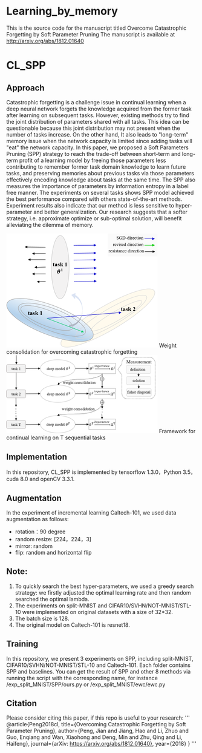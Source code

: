 # Learning_by_memory
This is the source code for the manuscript titled Overcome Catastrophic Forgetting by Soft Parameter Pruning
The manuscript is available at http://arxiv.org/abs/1812.01640

# CL_SPP

## Approach 
Catastrophic forgetting is a challenge issue in continual learning when a deep neural network forgets the knowledge acquired from the former task after learning on subsequent tasks. However, existing methods try to find the joint distribution of parameters shared with all tasks. This idea can be questionable because this joint distribution may not present when the number of tasks increase. On the other hand, It also leads to "long-term" memory issue when the network capacity is limited since adding tasks will "eat" the network capacity. In this paper, we proposed a Soft Parameters Pruning (SPP) strategy to reach the trade-off between short-term and long-term profit of a learning model by freeing those parameters less contributing to remember former task domain knowledge to learn future tasks, and preserving memories about previous tasks via those parameters effectively encoding knowledge about tasks at the same time. The SPP also measures the importance of parameters by information entropy in a label free manner. The experiments on several tasks shows SPP model achieved the best performance compared with others state-of-the-art methods. Experiment results also indicate that our method is less sensitive to hyper-parameter and better generalization. Our research suggests that a softer strategy, i.e. approximate optimize or sub-optimal solution, will benefit alleviating the dilemma of memory.

<img src="pics/1.png" width="400px" hight="400px" />
Weight consolidation for overcoming catastrophic forgetting
<img src="pics/2.png" width="400px" hight="400px" />
Framework for continual learning on T sequential tasks


## Implementation
In this repository, CL_SPP is implemented by tensorflow 1.3.0，Python 3.5，cuda 8.0 and openCV 3.3.1.

## Augmentation 
In the experiment of incremental learning Caltech-101, we used data augmentation as follows:

  * rotation：90 degree
  * random resize: [224，224，3]
  * mirror: random 
  * flip: random and horizontal flip


## Note: 
1. To quickly search the best hyper-parameters, we used a greedy search strategy: we firstly adjusted the optimal learning rate and then random searched the optimal lambda.
2. The experiments on split-MNIST and CIFAR10/SVHN/NOT-MNIST/STL-10 were implemented on original datasets with a size of 32*32.
3. The batch size is 128. 
4. The original model on Caltech-101 is resnet18.

## Training 
In this repository, we present 3 experiments on SPP, including split-MNIST, CIFAR10/SVHN/NOT-MNIST/STL-10 and Caltech-101. Each folder contains SPP and baselines.
You can get the result of SPP and other 8 methods via running the script with the corresponding name, for instance /exp_split_MNIST/SPP/ours.py or /exp_split_MNIST/ewc/ewc.py

## Citation 
Please consider citing this paper, if this repo is useful to your research:
'''
@article{Peng2018cl,
    title={Overcoming Catastrophic Forgetting by Soft Parameter Pruning},
    author={Peng, Jian and Jiang, Hao and Li, Zhuo and Guo, Enqiang and Wan, Xiaohong and Deng, Min and Zhu, Qing and Li, Haifeng},
    journal={arXiv: https://arxiv.org/abs/1812.01640},
    year={2018}
}
'''
